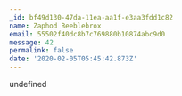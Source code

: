 ```yaml
---
_id: bf49d130-47da-11ea-aa1f-e3aa3fdd1c82
name: Zaphod Beeblebrox
email: 55502f40dc8b7c769880b10874abc9d0
message: 42
permalink: false
date: '2020-02-05T05:45:42.873Z'
---
```


undefined
